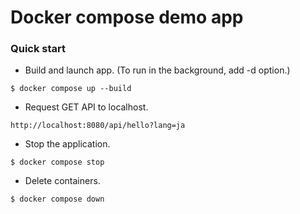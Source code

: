 # Docker compose demo app

### Quick start

- Build and launch app. (To run in the background, add -d option.)
```shell
$ docker compose up --build
```

- Request GET API to localhost.
```
http://localhost:8080/api/hello?lang=ja
```

- Stop the application.
```shell
$ docker compose stop
```

- Delete containers.
```shell
$ docker compose down
```